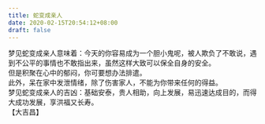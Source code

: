 ```yaml
---
title: 蛇变成亲人
date: 2020-02-15T20:54:12+08:00
draft: false
---
```


梦见蛇变成亲人意味着：今天的你容易成为一个胆小鬼呢，被人欺负了不敢说，遇到不公平的事情也不敢指出来，虽然这样大致可以保全自身的安全。<br>
但是积聚在心中的郁闷，你可要想办法排遣。<br>
此外，呆在家中发泄情绪，除了伤害家人，不能为你带来任何的得益。<br>
梦见蛇变成亲人的吉凶：基础安泰，贵人相助，向上发展，易迅速达成目的，而得大成功发展，享洪福又长寿。<br>
【大吉昌】